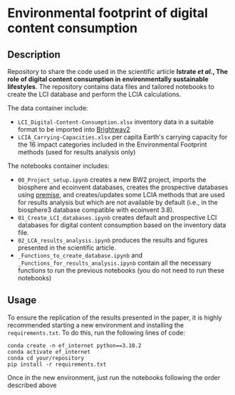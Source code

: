 # Environmental footprint of digital content consumption

## Description

Repository to share the code used in the scientific article **Istrate *et al.*, The role of digital content consumption in environmentally sustainable lifestyles**. The repository contains data files and tailored notebooks to create the LCI database and perform the LCIA calculations.

The data container include:
- `LCI_Digital-Content-Consumption.xlsx` inventory data in a suitable format to be imported into [Brightway2](https://github.com/brightway-lca)
- `LCIA_Carrying-Capacities.xlsx` per capita Earth's carrying capacity for the 16 impact categories included in the Environmental Footprint methods (used for results analysis only)

The notebooks container includes:
- `00_Project_setup.ipynb` creates a new BW2 project, imports the biosphere and ecoinvent databases, creates the prospective databases using [premise](https://github.com/polca/premise), and creates/updates some LCIA methods that are used for results analysis but which are not available by default (i.e., in the biosphere3 database compatible with ecoinvent 3.8).
- `01_Create_LCI_databases.ipynb` creates default and prospective LCI databases for digital content consumption based on the inventory data file.
- `02_LCA_results_analysis.ipynb` produces the results and figures presented in the scientific article.
- `_Functions_to_create_database.ipynb` and `_Functions_for_results_analysis.ipynb` contain all the necessary functions to run the previous notebooks (you do not need to run these notebooks)

## Usage

To ensure the replication of the results presented in the paper, it is highly recommended starting a new environment and installing the `requirements.txt`. To do this, run the following lines of code:

```
conda create -n ef_internet python==3.10.2
conda activate ef_internet
conda cd your/repository
pip install -r requirements.txt
```

Once in the new environment, just run the notebooks following the order described above

